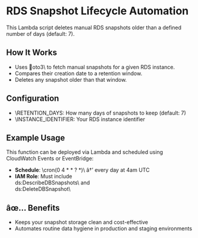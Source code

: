 ﻿# RDS Snapshot Lifecycle Automation

This Lambda script deletes manual RDS snapshots older than a defined number of days (default: 7).

## How It Works

- Uses \oto3\ to fetch manual snapshots for a given RDS instance.
- Compares their creation date to a retention window.
- Deletes any snapshot older than that window.

## Configuration

- \RETENTION_DAYS\: How many days of snapshots to keep (default: 7)
- \INSTANCE_IDENTIFIER\: Your RDS instance identifier

## Example Usage

This function can be deployed via Lambda and scheduled using CloudWatch Events or EventBridge:

- **Schedule**: \cron(0 4 * * ? *)\ â†’ every day at 4am UTC
- **IAM Role**: Must include \
ds:DescribeDBSnapshots\ and \
ds:DeleteDBSnapshot\

## âœ… Benefits

- Keeps your snapshot storage clean and cost-effective
- Automates routine data hygiene in production and staging environments
